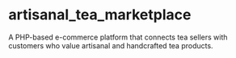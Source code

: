 # artisanal_tea_marketplace
A PHP-based e-commerce platform that connects tea sellers with customers who value artisanal and handcrafted tea products.
